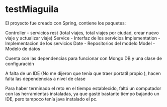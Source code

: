 # testMiaguila

El proyecto fue creado con Spring, contiene los paquetes:

Controller - servicios rest (total viajes, total viajes por ciudad, crear nuevo viaje y actualizar viaje)
Service - Interfaz de los servicios 
Implementation - Implementacion de los servicios
Date - Repositorios del modelo
Model - Modelo de datos

Cuenta con las dependencias para funcionar con Mongo DB y una clase de configuración


A falta de un IDE (No me dijeron que tenía que traer portatil propio ), hacen falta las dependencias a nivel de clase

Para haber terminado el reto en el tiempo establecido, faltó un computador con las herramientas instaladas, ya que gasté bastante tiempo bajando un IDE, pero tampoco tenía java instalado el pc.



